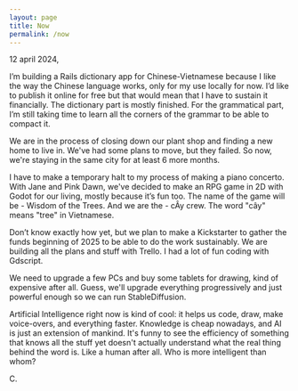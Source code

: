 ```yaml
---
layout: page
title: Now
permalink: /now
---
```


12 april 2024,

I’m building a Rails dictionary app for Chinese-Vietnamese because I like the way the Chinese language works,
only for my use locally for now. I’d like to publish it online for free but that would mean that I have to sustain it financially.
The dictionary part is mostly finished. For the grammatical part, I’m still taking time to learn all the corners of the grammar to be able to compact it.

We are in the process of closing down our plant shop and finding a new home to live in.
We've had some plans to move, but they failed. So now, we're staying in the same city for at least 6 more months.

I have to make a temporary halt to my process of making a piano concerto.
With Jane and Pink Dawn, we've decided to make an RPG game in 2D with Godot for our living, mostly because it’s fun too.
The name of the game will be - Wisdom of the Trees. And we are the - cÂy crew. The word "cây" means "tree" in Vietnamese.

Don’t know exactly how yet, but we plan to make a Kickstarter to gather the funds beginning of 2025 to be able to do the work sustainably.
We are building all the plans and stuff with Trello. I had a lot of fun coding with Gdscript.

We need to upgrade a few PCs and buy some tablets for drawing, kind of expensive after all.
Guess, we'll upgrade everything progressively and just powerful enough so we can run StableDiffusion.

Artificial Intelligence right now is kind of cool: it helps us code, draw, make voice-overs, and everything faster.
Knowledge is cheap nowadays, and AI is just an extension of mankind. It's funny to see the efficiency of something that knows all the stuff yet doesn't actually understand what the real thing behind the word is. Like a human after all. Who is more intelligent than whom?

C.